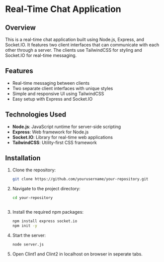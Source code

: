 # Real-Time Chat Application

## Overview

This is a real-time chat application built using Node.js, Express, and Socket.IO. It features two client interfaces that can communicate with each other through a server. The clients use TailwindCSS for styling and Socket.IO for real-time messaging.

## Features

- Real-time messaging between clients
- Two separate client interfaces with unique styles
- Simple and responsive UI using TailwindCSS
- Easy setup with Express and Socket.IO

## Technologies Used

- **Node.js**: JavaScript runtime for server-side scripting
- **Express**: Web framework for Node.js
- **Socket.IO**: Library for real-time web applications
- **TailwindCSS**: Utility-first CSS framework

## Installation

1. Clone the repository:
   ```bash
   git clone https://github.com/yourusername/your-repository.git
   
2. Navigate to the project directory:
   ```bash
   cd your-repository
     
3. Install the required npm packages:
   ```bash
   npm install express socket.io
   npm init -y

4. Start the server:
   ```bash
   node server.js
   
5. Open Clint1 and Clint2 in localhost on browser in seperate tabs.
